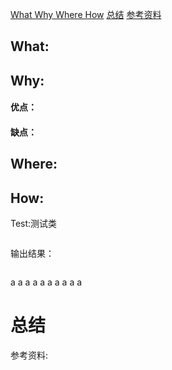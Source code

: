 <a href="#3w1h">What Why Where How</a>
<a href="#summary">总结</a>
<a href="#reference">参考资料</a>


## <a name="3w1h">What:</a>




## Why:
#### 优点：


#### 缺点：


## Where:


## How:





Test:测试类
```java

```
输出结果：
```java

```

a
a
a
a
a
a
a
a
a
a

# <a name="summary">总结</a>

<a name="reference">参考资料:</a>
